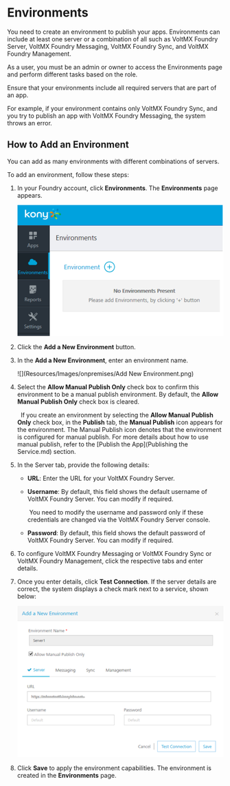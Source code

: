 ﻿  

Environments
============

You need to create an environment to publish your apps. Environments can include at least one server or a combination of all such as VoltMX Foundry Server, VoltMX Foundry Messaging, VoltMX Foundry Sync, and VoltMX Foundry Management.

As a user, you must be an admin or owner to access the Environments page and perform different tasks based on the role.  
  
Ensure that your environments include all required servers that are part of an app.  
  
For example, if your environment contains only VoltMX Foundry Sync, and you try to publish an app with VoltMX Foundry Messaging, the system throws an error.

How to Add an Environment
-------------------------

You can add as many environments with different combinations of servers.

To add an environment, follow these steps:

1.  In your Foundry account, click **Environments**. The **Environments** page appears.
    
    ![](Resources/Images/onpremises/Environments.png)
    
2.  Click the **Add a New Environment** button.
3.  In the **Add a New Environment**, enter an environment name.
    
    ![](Resources/Images/onpremises/Add New Environment.png)
    
4.  Select the **Allow Manual Publish Only** check box to confirm this environment to be a manual publish environment. By default, the **Allow Manual Publish Only** check box is cleared.
    
      If you create an environment by selecting the **Allow Manual Publish Only** check box, in the **Publish** tab, the **Manual Publish** icon appears for the environment. The Manual Publish icon denotes that the environment is configured for manual publish. For more details about how to use manual publish, refer to the [Publish the App](Publishing the Service.md) section.
    
5.  In the Server tab, provide the following details:
    *   **URL**: Enter the URL for your VoltMX Foundry Server.
    *   **Username**: By default, this field shows the default username of VoltMX Foundry Server. You can modify if required.
        
         You need to modify the username and password only if these credentials are changed via the VoltMX Foundry Server console.
        
    *   **Password**: By default, this field shows the default password of VoltMX Foundry Server. You can modify if required.   
6.  To configure VoltMX Foundry Messaging or VoltMX Foundry Sync or VoltMX Foundry Management, click the respective tabs and enter details.
7.  Once you enter details, click **Test Connection**. If the server details are correct, the system displays a check mark next to a service, shown below:
    
    ![](Resources/Images/onpremises/Env_Server.png)
    
8.  Click **Save** to apply the environment capabilities. The environment is created in the **Environments** page.
